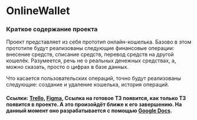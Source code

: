 # OnlineWallet

### Краткое содержание проекта
Проект представляет из себя прототип онлайн-кошелька. Базово в этом прототипе будут реализованы следующие финансовые операции: внесение средств, списание средств, перевод средств на другой кошелёк. Разумеется, речь не о реальных денежных средствах, а, можно сказать, просто о цифрах в базе данных.

Что касается пользовательских операций, точно будут реализованы следующие: создание и удаление кошелька, история операций.

#### Ссылки: [Trello](https://trello.com/b/Nwywkeih/onlinewallet "Проект в Trello команды №3"), [Figma](https://www.figma.com/files/project/6639882/OnlineWallet "Проект в Figma команды №3"), Ссылка на готовое ТЗ появится, как только ТЗ появится в проекте. А это произойдёт ближе к его завершению. На данный момент оно разрабатывается с помощью [Google Docs](https://docs.google.com/document/d/1acGc4rVUPPcZ8SFIk1AeWLRRtEUkEWpRm0hXwhvxdFw/edit "Незаконченный вариант ТЗ").

